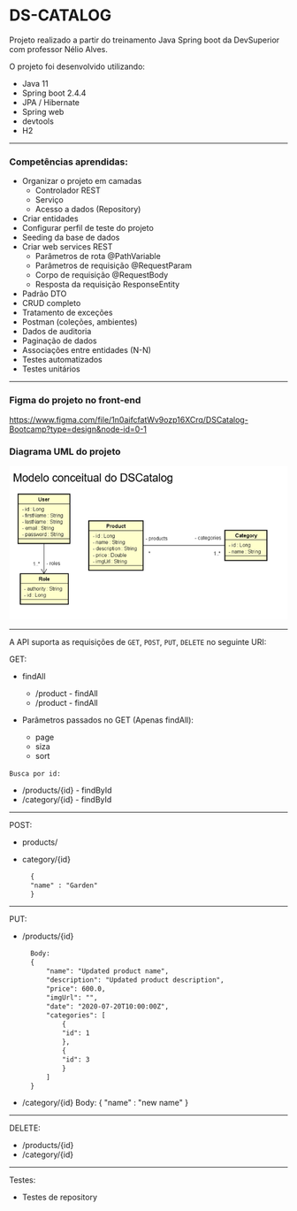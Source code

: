 # DS-CATALOG

Projeto realizado a partir do treinamento Java Spring boot da DevSuperior com professor Nélio Alves.

O projeto foi desenvolvido utilizando:

- Java 11
- Spring boot 2.4.4
- JPA / Hibernate
- Spring web
- devtools
- H2

---

### Competências aprendidas:

- Organizar o projeto em camadas
  - Controlador REST
  - Serviço
  - Acesso a dados (Repository)
- Criar entidades
- Configurar perfil de teste do projeto
- Seeding da base de dados
- Criar web services REST
  - Parâmetros de rota @PathVariable
  - Parâmetros de requisição @RequestParam
  - Corpo de requisição @RequestBody
  - Resposta da requisição ResponseEntity<T>
- Padrão DTO
- CRUD completo
- Tratamento de exceções
- Postman (coleções, ambientes)
- Dados de auditoria
- Paginação de dados
- Associações entre entidades (N-N)
- Testes automatizados
- Testes unitários

---

### Figma do projeto no front-end

https://www.figma.com/file/1n0aifcfatWv9ozp16XCrq/DSCatalog-Bootcamp?type=design&node-id=0-1

### Diagrama UML do projeto

![img](./img/uml.png)

---

A API suporta as requisições de `GET`, `POST`, `PUT`, `DELETE` no seguinte URI:

GET:

- findAll

  - /product - findAll
  - /product - findAll

- Parâmetros passados no GET (Apenas findAll):

  - page
  - siza
  - sort

`Busca por id:`

- /products/{id} - findById
- /category/{id} - findById

---

POST:

- products/
- category/{id}

        {
        "name" : "Garden"
        }

---

PUT:

- /products/{id}

        Body:
        {
            "name": "Updated product name",
            "description": "Updated product description",
            "price": 600.0,
            "imgUrl": "",
            "date": "2020-07-20T10:00:00Z",
            "categories": [
                {
                "id": 1
                },
                {
                "id": 3
                }
            ]
        }

- /category/{id}
  Body:
  {
  "name" : "new name"
  }

---

DELETE:

- /products/{id}
- /category/{id}

---

Testes:

- Testes de repository
